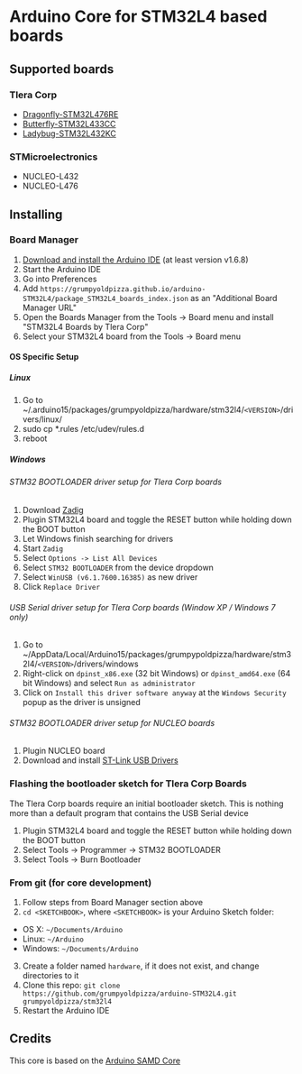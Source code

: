 # Arduino Core for STM32L4 based boards

## Supported boards

### Tlera Corp
 * [Dragonfly-STM32L476RE](https://www.tindie.com/products/TleraCorp/dragonfly-stm32l476-development-board)
 * [Butterfly-STM32L433CC](https://www.tindie.com/products/TleraCorp/butterfly-stm32l433-development-board)
 * [Ladybug-STM32L432KC](https://www.tindie.com/products/TleraCorp/ladybug-stm32l432-development-board)

### STMicroelectronics
 * NUCLEO-L432
 * NUCLEO-L476

## Installing

### Board Manager

 1. [Download and install the Arduino IDE](https://www.arduino.cc/en/Main/Software) (at least version v1.6.8)
 2. Start the Arduino IDE
 3. Go into Preferences
 4. Add ```https://grumpyoldpizza.github.io/arduino-STM32L4/package_STM32L4_boards_index.json``` as an "Additional Board Manager URL"
 5. Open the Boards Manager from the Tools -> Board menu and install "STM32L4 Boards by Tlera Corp"
 6. Select your STM32L4 board from the Tools -> Board menu

#### OS Specific Setup

##### Linux

 1. Go to ~/.arduino15/packages/grumpyoldpizza/hardware/stm32l4/```<VERSION>```/drivers/linux/
 2. sudo cp *.rules /etc/udev/rules.d
 3. reboot

#####  Windows

###### STM32 BOOTLOADER driver setup for Tlera Corp boards

 1. Download [Zadig](http://zadig.akeo.ie)
 2. Plugin STM32L4 board and toggle the RESET button while holding down the BOOT button
 3. Let Windows finish searching for drivers
 4. Start ```Zadig```
 5. Select ```Options -> List All Devices```
 6. Select ```STM32 BOOTLOADER``` from the device dropdown
 7. Select ```WinUSB (v6.1.7600.16385)``` as new driver
 8. Click ```Replace Driver```

###### USB Serial driver setup for Tlera Corp boards (Window XP / Windows 7 only)

 1. Go to ~/AppData/Local/Arduino15/packages/grumpypoldpizza/hardware/stm32l4/```<VERSION>```/drivers/windows
 2. Right-click on ```dpinst_x86.exe``` (32 bit Windows) or ```dpinst_amd64.exe``` (64 bit Windows) and select ```Run as administrator```
 3. Click on ```Install this driver software anyway``` at the ```Windows Security``` popup as the driver is unsigned

###### STM32 BOOTLOADER driver setup for NUCLEO boards

 1. Plugin NUCLEO board
 2. Download and install [ST-Link USB Drivers](http://www.st.com/en/embedded-software/stsw-link009.html)

### Flashing the bootloader sketch for Tlera Corp Boards

 The Tlera Corp boards require an initial bootloader sketch. This is nothing more than a default program that contains the USB Serial device

 1. Plugin STM32L4 board and toggle the RESET button while holding down the BOOT button
 2. Select Tools -> Programmer -> STM32 BOOTLOADER
 3. Select Tools -> Burn Bootloader

### From git (for core development)

 1. Follow steps from Board Manager section above
 2. ```cd <SKETCHBOOK>```, where ```<SKETCHBOOK>``` is your Arduino Sketch folder:
  * OS X: ```~/Documents/Arduino```
  * Linux: ```~/Arduino```
  * Windows: ```~/Documents/Arduino```
 3. Create a folder named ```hardware```, if it does not exist, and change directories to it
 4. Clone this repo: ```git clone https://github.com/grumpyoldpizza/arduino-STM32L4.git grumpyoldpizza/stm32l4```
 5. Restart the Arduino IDE

## Credits

This core is based on the [Arduino SAMD Core](https://github.com/arduino/ArduinoCore-samd)

